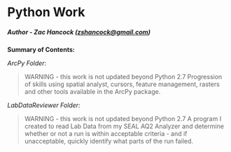 Python Work
==============
##### Author - Zac Hancock (zshancock@gmail.com)

**Summary of Contents:**

*ArcPy Folder:*
> WARNING - this work is not updated beyond Python 2.7
>Progression of skills using spatial analyst, cursors, feature management, rasters and other tools 
>available in the ArcPy package. 

*LabDataReviewer Folder:*
> WARNING - this work is not updated beyond Python 2.7
>A program I created to read Lab Data from my SEAL AQ2 Analyzer and determine whether or not
>a run is within acceptable criteria - and if unacceptable, quickly identify what parts of the 
>run failed. 


